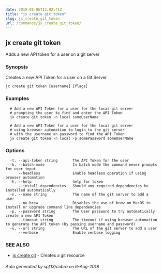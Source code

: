 ```yaml
---
date: 2018-08-06T12:02:41Z
title: "jx create git token"
slug: jx_create_git_token
url: /commands/jx_create_git_token/
---
```

## jx create git token

Adds a new API token for a user on a git server

### Synopsis

Creates a new API Token for a user on a Git Server

```
jx create git token [username] [flags]
```

### Examples

```
  # Add a new API Token for a user for the local git server
  # prompting the user to find and enter the API Token
  jx create git token -n local someUserName
  
  # Add a new API Token for a user for the local git server
  # using browser automation to login to the git server
  # with the username an password to find the API Token
  jx create git token -n local -p somePassword someUserName
```

### Options

```
  -t, --api-token string       The API Token for the user
  -b, --batch-mode             In batch mode the command never prompts for user input
      --headless               Enable headless operation if using browser automation
  -h, --help                   help for token
      --install-dependencies   Should any required dependencies be installed automatically
  -n, --name string            The name of the git server to add a user
      --no-brew                Disables the use of brew on MacOS to install or upgrade command line dependencies
  -p, --password string        The User password to try automatically create a new API Token
      --timeout string         The timeout if using browser automation to generate the API token (by passing username and password)
  -u, --url string             The URL of the git server to add a user
      --verbose                Enable verbose logging
```

### SEE ALSO

* [jx create git](/commands/jx_create_git/)	 - Creates a git resource

###### Auto generated by spf13/cobra on 6-Aug-2018
